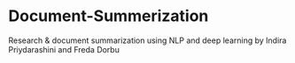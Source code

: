# Document-Summerization
Research &amp; document summarization using NLP and deep learning by Indira Priydarashini and Freda Dorbu
